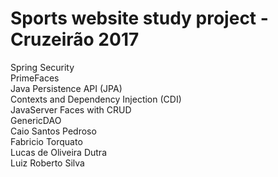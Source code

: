 # Sports website study project - Cruzeirão 2017<br>
Spring Security<br/>
PrimeFaces<br/>
Java Persistence API (JPA)<br/>
Contexts and Dependency Injection (CDI)<br/>
JavaServer Faces with CRUD<br/>
GenericDAO<br/>
Caio Santos Pedroso<br/>
Fabricio Torquato<br/>
Lucas de Oliveira Dutra<br/>
Luiz Roberto Silva<br/>
